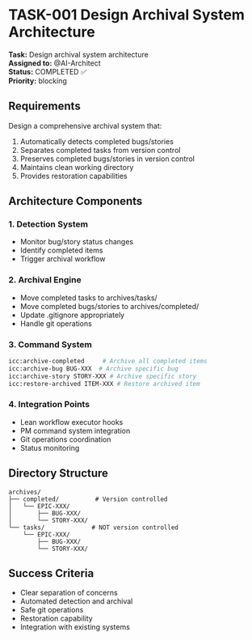 # TASK-001 Design Archival System Architecture

**Task:** Design archival system architecture  
**Assigned to:** @AI-Architect  
**Status:** COMPLETED ✅  
**Priority:** blocking  

## Requirements

Design a comprehensive archival system that:
1. Automatically detects completed bugs/stories
2. Separates completed tasks from version control
3. Preserves completed bugs/stories in version control
4. Maintains clean working directory
5. Provides restoration capabilities

## Architecture Components

### 1. Detection System
- Monitor bug/story status changes
- Identify completed items
- Trigger archival workflow

### 2. Archival Engine
- Move completed tasks to archives/tasks/
- Move completed bugs/stories to archives/completed/
- Update .gitignore appropriately
- Handle git operations

### 3. Command System
```bash
icc:archive-completed     # Archive all completed items
icc:archive-bug BUG-XXX  # Archive specific bug
icc:archive-story STORY-XXX # Archive specific story
icc:restore-archived ITEM-XXX # Restore archived item
```

### 4. Integration Points
- Lean workflow executor hooks
- PM command system integration
- Git operations coordination
- Status monitoring

## Directory Structure
```
archives/
├── completed/          # Version controlled
│   └── EPIC-XXX/
│       ├── BUG-XXX/
│       └── STORY-XXX/
└── tasks/             # NOT version controlled
    └── EPIC-XXX/
        ├── BUG-XXX/
        └── STORY-XXX/
```

## Success Criteria

- Clear separation of concerns
- Automated detection and archival
- Safe git operations
- Restoration capability
- Integration with existing systems